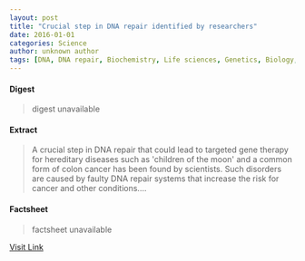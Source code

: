 ```yaml
---
layout: post
title: "Crucial step in DNA repair identified by researchers"
date: 2016-01-01
categories: Science
author: unknown author
tags: [DNA, DNA repair, Biochemistry, Life sciences, Genetics, Biology, Molecular biology, Biotechnology, Organisms, Macromolecules, Cell biology]
---
```



#### Digest
>digest unavailable

#### Extract
>A crucial step in DNA repair that could lead to targeted gene therapy for hereditary diseases such as 'children of the moon' and a common form of colon cancer has been found by scientists. Such disorders are caused by faulty DNA repair systems that increase the risk for cancer and other conditions....

#### Factsheet
>factsheet unavailable

[Visit Link](http://feeds.sciencedaily.com/~r/sciencedaily/~3/W616VCQsXuY/140818152513.htm)


